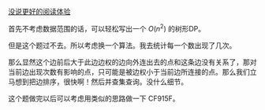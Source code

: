 [没说更好的阅读体验](https://www.cnblogs.com/1358id/p/15143827.html)

首先不考虑数据范围的话，可以轻松写出一个 $O(n^2)$ 的树形DP。

但是这个题过不去。所以考虑换一个算法。我去统计每一个数出现了几次。

那么显然这个边前后大于此边边权的边向外连出去的点和这条边没有关系了，那对当前边出现次数有影响的点，只可能是被边权小于当前边所连接的点。那么我们立马想到把边排序，很快啊！然后并查集查询。没什么细节。

这个题做完以后可以考虑用类似的思路做一下 CF915F。